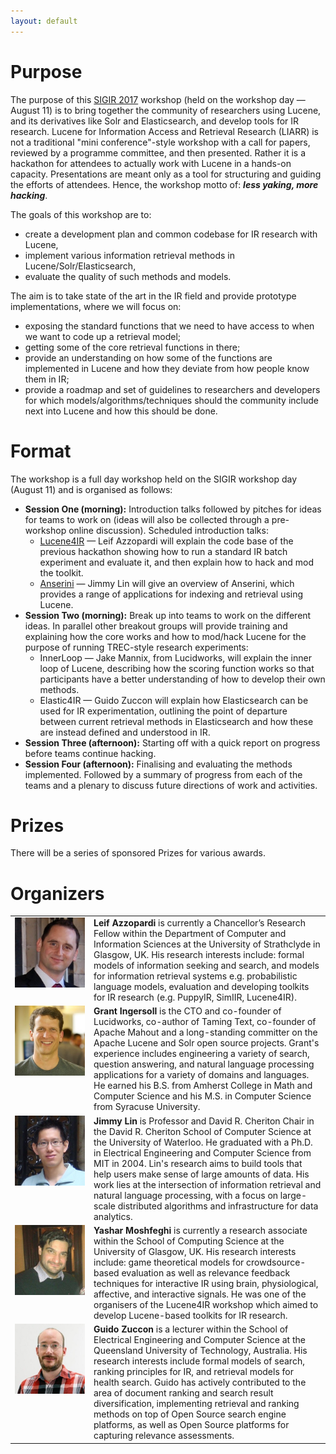 ```yaml
---
layout: default
---
```


Purpose
==

The purpose of this [SIGIR 2017](http://sigir.org/sigir2017/) workshop (held on the workshop day &mdash; August 11) is to bring together the community of researchers using Lucene, and its derivatives like Solr and Elasticsearch, and develop tools for IR research. Lucene for Information Access and Retrieval Research (LIARR) is not a traditional "mini conference"-style workshop with a call for papers, reviewed by a programme committee, and then presented. Rather it is a hackathon for attendees to actually work with Lucene in a hands-on capacity. Presentations are meant only as a tool for structuring and guiding the efforts of attendees. Hence, the workshop motto of: ***less yaking, more hacking***.

The goals of this workshop are to:
 - create a development plan and common codebase for IR research with Lucene,
 - implement various information retrieval methods in Lucene/Solr/Elasticsearch,
 - evaluate the quality of such methods and models.

The aim is to take state of the art in the IR field and provide prototype implementations, where we will focus on:

- exposing the standard functions that we need to have access to when we want to code up a retrieval model;
- getting some of the core retrieval functions in there;
- provide an understanding on how some of the functions are implemented in Lucene and how they deviate from how people know them in IR;
- provide a roadmap and set of guidelines to researchers and developers for which models/algorithms/techniques should the community include next into Lucene and how this should be done.

# Format

The workshop is a full day workshop held on the SIGIR workshop day (August 11) and is organised as follows:

 - **Session One (morning):** Introduction talks followed by pitches for ideas for teams to work on (ideas will also be collected through a pre-workshop online discussion). Scheduled introduction talks:
	- [Lucene4IR](https://www.github.com/leifos/lucene4ir) &mdash; Leif Azzopardi will explain the code base of the previous hackathon showing how to run a standard IR batch experiment and evaluate it, and then explain how to hack and mod the toolkit.
	- [Anserini](https://github.com/lintool/Anserini) &mdash; Jimmy Lin will give an overview of Anserini, which provides a range of applications for indexing and retrieval using Lucene.
 - **Session Two (morning):** Break up into teams to work on the different ideas. In parallel other breakout groups will provide training and explaining how the core works and how to mod/hack Lucene for the purpose of running TREC-style research experiments:
	- InnerLoop &mdash; Jake Mannix, from Lucidworks, will explain the inner loop of Lucene, describing how the scoring function works so that participants have a better understanding of how to develop their own methods.
	- Elastic4IR &mdash; Guido Zuccon will explain how Elasticsearch can be used for IR experimentation, outlining the point of departure between current retrieval methods in Elasticsearch and how these are instead defined and understood in IR.
 - **Session Three (afternoon):** Starting off with a quick report on progress before teams continue hacking.
 - **Session Four (afternoon):** Finalising and evaluating the methods implemented. Followed by a summary of progress from each of the teams and a plenary to discuss future directions of work and activities.

# Prizes

There will be a series of sponsored Prizes for various awards.

# Organizers

<table>
<tr>
<td width="25%" valign="top"><img alt="Leif Azzopardi" src="leif-azzopardi.jpg" /></td>
<td><strong>Leif Azzopardi</strong> is currently a Chancellor’s Research Fellow within the Department of Computer and Information Sciences at the University of Strathclyde in Glasgow, UK. His research interests include: formal models of information seeking and search, and models for information retrieval systems e.g. probabilistic language models, evaluation and developing toolkits for IR research (e.g. PuppyIR, SimIIR, Lucene4IR).</td>
</tr>
<tr>
<td width="25%" valign="top"><img alt="Grant Ingersoll" src="grant-ingersoll.jpg" /></td>
<td><strong>Grant Ingersoll</strong> is the CTO and co-founder of Lucidworks, co-author of Taming Text, co-founder of Apache Mahout and a long-standing committer on the Apache Lucene and Solr open source projects. Grant's experience includes engineering a variety of search, question answering, and natural language processing applications for a variety of domains and languages. He earned his B.S. from Amherst College in Math and Computer Science and his M.S. in Computer Science from Syracuse University.</td>
</tr>
<tr>
<td width="25%" valign="top"><img alt="Jimmy Lin" src="jimmy-lin.jpg" /></td>
<td><strong>Jimmy Lin</strong> is Professor and David R. Cheriton Chair in the David R. Cheriton School of Computer Science at the University of Waterloo. He graduated with a Ph.D. in Electrical Engineering and Computer Science from MIT in 2004. Lin's research aims to build tools that help users make sense of large amounts of data. His work lies at the intersection of information retrieval and natural language processing, with a focus on large-scale distributed algorithms and infrastructure for data analytics.</td>
</tr>
<tr>
<td width="25%" valign="top"><img alt="Yashar Moshfeghi" src="yashar-moshfeghi.jpg" /></td>
<td><strong>Yashar Moshfeghi</strong> is currently a research associate within the School of Computing Science at the University of Glasgow, UK. His research interests include: game theoretical models for crowdsource-based evaluation as well as relevance feedback techniques for interactive IR using brain, physiological, affective, and interactive signals. He was one of the organisers of the Lucene4IR workshop which aimed to develop Lucene-based toolkits for IR research.</td>
</tr>
<tr>
<td width="25%" valign="top"><img alt="Guido Zuccon" src="guido-zuccon.jpg" /></td>
<td><strong>Guido Zuccon</strong> is a lecturer within the School of Electrical Engineering and Computer Science at the Queensland University of Technology, Australia. His research interests include formal models of search, ranking principles for IR, and retrieval models for health search. Guido has actively contributed to the area of document ranking and search result diversification, implementing retrieval and ranking methods on top of Open Source search engine platforms, as well as Open Source platforms for capturing relevance assessments.</td>
</tr>
</table>
